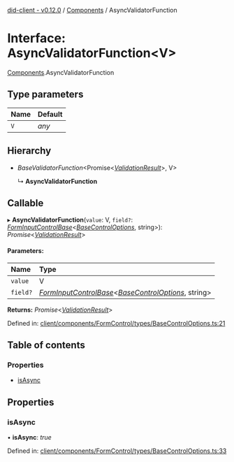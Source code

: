 [did-client - v0.12.0](../README.md) / [Components](../modules/components.md) / AsyncValidatorFunction

# Interface: AsyncValidatorFunction<V\>

[Components](../modules/components.md).AsyncValidatorFunction

## Type parameters

Name | Default |
:------ | :------ |
`V` | *any* |

## Hierarchy

* *BaseValidatorFunction*<Promise<[*ValidationResult*](../modules/components.md#validationresult)\>, V\>

  ↳ **AsyncValidatorFunction**

## Callable

▸ **AsyncValidatorFunction**(`value`: V, `field?`: [*FormInputControlBase*](components.forminputcontrolbase.md)<[*BaseControlOptions*](../modules/components.md#basecontroloptions), string\>): *Promise*<[*ValidationResult*](../modules/components.md#validationresult)\>

#### Parameters:

Name | Type |
:------ | :------ |
`value` | V |
`field?` | [*FormInputControlBase*](components.forminputcontrolbase.md)<[*BaseControlOptions*](../modules/components.md#basecontroloptions), string\> |

**Returns:** *Promise*<[*ValidationResult*](../modules/components.md#validationresult)\>

Defined in: [client/components/FormControl/types/BaseControlOptions.ts:21](https://github.com/Puzzlepart/did/blob/dev/client/components/FormControl/types/BaseControlOptions.ts#L21)

## Table of contents

### Properties

- [isAsync](components.asyncvalidatorfunction.md#isasync)

## Properties

### isAsync

• **isAsync**: *true*

Defined in: [client/components/FormControl/types/BaseControlOptions.ts:33](https://github.com/Puzzlepart/did/blob/dev/client/components/FormControl/types/BaseControlOptions.ts#L33)
